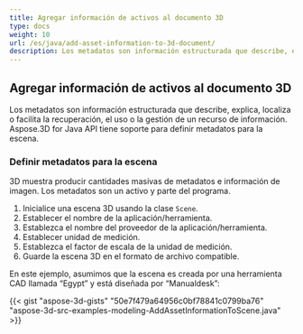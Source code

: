 ```yaml
---
title: Agregar información de activos al documento 3D
type: docs
weight: 10
url: /es/java/add-asset-information-to-3d-document/
description: Los metadatos son información estructurada que describe, explica, localiza o facilita la recuperación, el uso o la gestión de un recurso de información. Aspose.3D for Java API tiene soporte para definir metadatos para la escena.
---
```

##  **Agregar información de activos al documento 3D**
Los metadatos son información estructurada que describe, explica, localiza o facilita la recuperación, el uso o la gestión de un recurso de información. Aspose.3D for Java API tiene soporte para definir metadatos para la escena.
###  **Definir metadatos para la escena**
3D muestra producir cantidades masivas de metadatos e información de imagen. Los metadatos son un activo y parte del programa.

1. Inicialice una escena 3D usando la clase `Scene`.
1. Establecer el nombre de la aplicación/herramienta.
1. Establezca el nombre del proveedor de la aplicación/herramienta.
1. Establecer unidad de medición.
1. Establezca el factor de escala de la unidad de medición.
1. Guarde la escena 3D en el formato de archivo compatible.

En este ejemplo, asumimos que la escena es creada por una herramienta CAD llamada “Egypt” y está diseñada por “Manualdesk”:

{{< gist "aspose-3d-gists" "50e7f479a64956c0bf78841c0799ba76" "aspose-3d-src-examples-modeling-AddAssetInformationToScene.java" >}}
